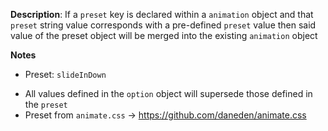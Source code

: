 __Description__: If a `preset` key is declared within a `animation` object and that `preset` string value corresponds with a pre-defined `preset` value then said value of the preset object will be merged into the existing `animation` object

__Notes__

+ Preset: `slideInDown`
- All values defined in the `option` object will supersede those defined in the `preset`
- Preset from `animate.css` -> https://github.com/daneden/animate.css